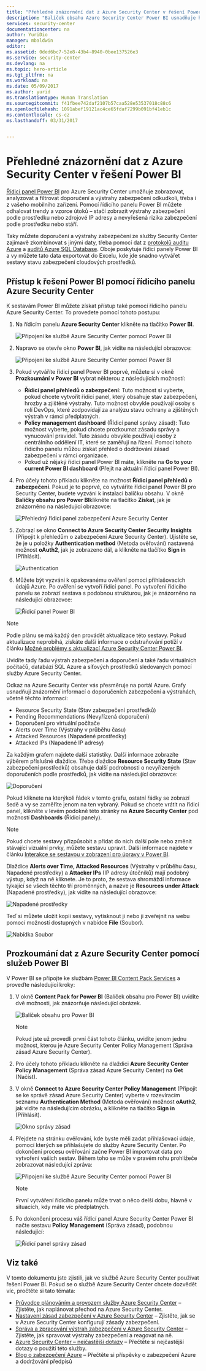 ```yaml
---
title: "Přehledné znázornění dat z Azure Security Center v řešení Power BI | Dokumentace Microsoftu"
description: "Balíček obsahu Azure Security Center Power BI usnadňuje hledání výstrah zabezpečení, doporučení, prostředků vystavených útoku a trendů na základě datové sady vytvořené pro účely generování sestav."
services: security-center
documentationcenter: na
author: YuriDio
manager: mbaldwin
editor: 
ms.assetid: 0ded6bc7-52e8-43b4-8940-0bee137526e3
ms.service: security-center
ms.devlang: na
ms.topic: hero-article
ms.tgt_pltfrm: na
ms.workload: na
ms.date: 05/09/2017
ms.author: yurid
ms.translationtype: Human Translation
ms.sourcegitcommit: f41fbee742daf2107b57caa528e53537018c88c6
ms.openlocfilehash: 1091abef19121ac4ce65fdaf7299b091bf41eb1c
ms.contentlocale: cs-cz
ms.lasthandoff: 03/31/2017


---
```

# <a name="get-insights-from-azure-security-center-data-with-power-bi"></a>Přehledné znázornění dat z Azure Security Center v řešení Power BI
[Řídicí panel Power BI](http://aka.ms/azure-security-center-power-bi) pro Azure Security Center umožňuje zobrazovat, analyzovat a filtrovat doporučení a výstrahy zabezpečení odkudkoli, třeba i z vašeho mobilního zařízení. Pomocí řídicího panelu Power BI můžete odhalovat trendy a vzorce útoků – stačí zobrazit výstrahy zabezpečení podle prostředku nebo zdrojové IP adresy a nevyřešená rizika zabezpečení podle prostředku nebo stáří.

Taky můžete doporučení a výstrahy zabezpečení ze služby Security Center zajímavě zkombinovat s jinými daty, třeba pomocí dat z [protokolů auditu Azure](https://powerbi.microsoft.com/blog/monitor-azure-audit-logs-with-power-bi/) a [auditů Azure SQL Database](https://powerbi.microsoft.com/blog/monitor-your-azure-sql-database-auditing-activity-with-power-bi/). Oboje poskytuje řídicí panely Power BI a vy můžete tato data exportovat do Excelu, kde jde snadno vytvářet sestavy stavu zabezpečení cloudových prostředků.

## <a name="using-azure-security-center-dashboard-to-access-power-bi"></a>Přístup k řešení Power BI pomocí řídicího panelu Azure Security Center
K sestavám Power BI můžete získat přístup také pomocí řídicího panelu Azure Security Center. To provedete pomocí tohoto postupu:

1. Na řídicím panelu **Azure Security Center** klikněte na tlačítko **Power BI**.

    ![Připojení ke službě Azure Security Center pomocí Power BI](./media/security-center-powerbi/security-center-powerbi-fig1-1-newUI-2017.png)
2. Napravo se otevře okno **Power BI**, jak vidíte na následující obrazovce:

    ![Připojení ke službě Azure Security Center pomocí Power BI](./media/security-center-powerbi/security-center-powerbi-fig1-new11-2017.png)
3. Pokud vytváříte řídicí panel Power BI poprvé, můžete si v okně **Prozkoumání v Power BI** vybrat některou z následujících možností:

   * **Řídicí panel přehledů o zabezpečení**: Tuto možnost si vyberte, pokud chcete vytvořit řídicí panel, který obsahuje stav zabezpečení, hrozby a zjištěné výstrahy. Tuto možnost obvykle používají osoby s rolí DevOps, které zodpovídají za analýzu stavu ochrany a zjištěných výstrah v rámci předplatných.
   * **Policy management dashboard** (Řídicí panel správy zásad): Tuto možnost vyberte, pokud chcete prozkoumat zásadu správy a vynucování pravidel.  Tuto zásadu obvykle používají osoby z centrálního oddělení IT, které se zaměřují na řízení. Pomocí tohoto řídicího panelu můžou získat přehled o dodržování zásad zabezpečení v rámci organizace.
   * Pokud už nějaký řídicí panel Power BI máte, klikněte na **Go to your current Power BI dashboard** (Přejít na aktuální řídicí panel Power BI).
4. Pro účely tohoto příkladu klikněte na možnost **Řídicí panel přehledů o zabezpečení**. Pokud je to poprvé, co vytváříte řídicí panel Power BI pro Security Center, budete vyzváni k instalaci balíčku obsahu. V okně **Balíčky obsahu pro Power BI**klikněte na tlačítko **Získat**, jak je znázorněno na následující obrazovce:

    ![Přehledný řídicí panel zabezpečení Azure Security Center](./media/security-center-powerbi/security-center-powerbi-fig1-new3.png)
5. Zobrazí se okno **Connect to Azure Security Center Security Insights** (Připojit k přehledům o zabezpečení Azure Security Center). Ujistěte se, že je u položky **Authentication method** (Metoda ověřování) nastavená možnost **oAuth2**, jak je zobrazeno dál, a klikněte na tlačítko **Sign in** (Přihlásit).

    ![Authentication](./media/security-center-powerbi/security-center-powerbi-fig1-new4.png)
6. Můžete být vyzváni k opakovanému ověření pomocí přihlašovacích údajů Azure. Po ověření se vytvoří řídicí panel. Po vytvoření řídicího panelu se zobrazí sestava s podobnou strukturou, jak je znázorněno na následující obrazovce:

    ![Řídicí panel Power BI](./media/security-center-powerbi/security-center-powerbi-fig1-new5.png)

> [!NOTE]
> Podle plánu se má každý den provádět aktualizace této sestavy. Pokud aktualizace neprobíhá, získáte další informace o odstraňování potíží v článku [Možné problémy s aktualizací Azure Security Center Power BI](https://blogs.msdn.microsoft.com/azuresecurity/2016/04/07/azure-security-center-power-bi-refresh-fails/).
>
>

Uvidíte tady řadu výstrah zabezpečení a doporučení a také řadu virtuálních počítačů, databází SQL Azure a síťových prostředků sledovaných pomocí služby Azure Security Center.

Odkaz na Azure Security Center vás přesměruje na portál Azure. Grafy usnadňují znázornění informací o doporučeních zabezpečení a výstrahách, včetně těchto informací:

* Resource Security State (Stav zabezpečení prostředků)
* Pending Recommendations (Nevyřízená doporučení)
* Doporučení pro virtuální počítače
* Alerts over Time (Výstrahy v průběhu času)
* Attacked Resources (Napadené prostředky)
* Attacked IPs (Napadené IP adresy)

Za každým grafem najdete další statistiky. Další informace zobrazíte výběrem příslušné dlaždice. Třeba dlaždice **Resource Security State** (Stav zabezpečení prostředků) obsahuje další podrobnosti o nevyřízených doporučeních podle prostředků, jak vidíte na následující obrazovce:

![Doporučení](./media/security-center-powerbi/security-center-powerbi-fig1-new6.png)

Pokud kliknete na kterýkoli řádek v tomto grafu, ostatní řádky se zobrazí šedě a vy se zaměříte jenom na ten vybraný. Pokud se chcete vrátit na řídicí panel, klikněte v levém podokně této stránky na **Azure Security Center** pod možností **Dashboards** (Řídicí panely).

> [!NOTE]
> Pokud chcete sestavy přizpůsobit a přidat do nich další pole nebo změnit stávající vizuální prvky, můžete sestavu upravit. Další informace najdete v článku [Interakce se sestavou v zobrazení pro úpravy v Power BI](https://powerbi.microsoft.com/documentation/powerbi-service-interact-with-a-report-in-editing-view/).
>
>

Dlaždice **Alerts over Time, Attacked Resources** (Výstrahy v průběhu času, Napadené prostředky) a **Attacker IPs** (IP adresy útočníků) mají podobný výstup, když na ně kliknete. Je to proto, že sestava shromáždí informace týkající se všech těchto tří proměnných, a nazve je **Resources under Attack** (Napadené prostředky), jak vidíte na následující obrazovce:

![Napadené prostředky](./media/security-center-powerbi/security-center-powerbi-fig1-new7.png)

Teď si můžete uložit kopii sestavy, vytisknout ji nebo ji zveřejnit na webu pomocí možností dostupných v nabídce **File** (Soubor).

![Nabídka Soubor](./media/security-center-powerbi/security-center-powerbi-fig8.png)

## <a name="exploring-your-azure-security-center-data-with-power-bi-services"></a>Prozkoumání dat z Azure Security Center pomocí služeb Power BI
V Power BI se připojte ke službám [Power BI Content Pack Services](https://msit.powerbi.com/groups/me/getdata/services) a proveďte následující kroky:

1. V okně **Content Pack for Power BI** (Balíček obsahu pro Power BI) uvidíte dvě možnosti, jak znázorňuje následující obrázek.

    ![Balíček obsahu pro Power BI](./media/security-center-powerbi/security-center-powerbi-fig1-new.png)

   > [!NOTE]
   > Pokud jste už provedli první část tohoto článku, uvidíte jenom jednu možnost, kterou je Azure Security Center Policy Management (Správa zásad Azure Security Center).
   >
   >
2. Pro účely tohoto příkladu klikněte na dlaždici **Azure Security Center Policy Management** (Správa zásad Azure Security Center) na **Get** (Načíst).
3. V okně **Connect to Azure Security Center Policy Management** (Připojit se ke správě zásad Azure Security Center) vyberte v rozevíracím seznamu **Authentication Method** (Metoda ověřování) možnost **oAuth2**, jak vidíte na následujícím obrázku, a klikněte na tlačítko **Sign in** (Přihlásit).

    ![Okno správy zásad](./media/security-center-powerbi/security-center-powerbi-fig1-new8.png)
4. Přejdete na stránku ověřování, kde byste měli zadat přihlašovací údaje, pomocí kterých se přihlašujete do služby Azure Security Center. Po dokončení procesu ověřování začne Power BI importovat data pro vytvoření vašich sestav. Během toho se může v pravém rohu prohlížeče zobrazovat následující zpráva:

    ![Připojení ke službě Azure Security Center pomocí Power BI](./media/security-center-powerbi/security-center-powerbi-fig4.png)

   > [!NOTE]
   > První vytváření řídicího panelu může trvat o něco delší dobu, hlavně v situacích, kdy máte víc předplatných.
   >
   >
5. Po dokončení procesu váš řídicí panel Azure Security Center Power BI načte sestavu **Policy Management** (Správa zásad), podobnou následující:

    ![Řídicí panel správy zásad](./media/security-center-powerbi/security-center-powerbi-fig1-new9.png)

## <a name="see-also"></a>Viz také
V tomto dokumentu jste zjistili, jak ve službě Azure Security Center používat řešení Power BI. Pokud se o službě Azure Security Center chcete dozvědět víc, pročtěte si tato témata:

* [Průvodce plánováním a provozem služby Azure Security Center](security-center-planning-and-operations-guide.md) – Zjistěte, jak naplánovat přechod na Azure Security Center.
* [Nastavení zásad zabezpečení v Azure Security Center](security-center-policies.md) – Zjistěte, jak se v Azure Security Center konfigurují zásady zabezpečení.
* [Správa a zpracování výstrah zabezpečení v Azure Security Center](security-center-managing-and-responding-alerts.md) – Zjistěte, jak spravovat výstrahy zabezpečení a reagovat na ně.
* [Azure Security Center – nejčastější dotazy](security-center-faq.md) – Přečtěte si nejčastější dotazy o použití této služby.
* [Blog o zabezpečení Azure](http://blogs.msdn.com/b/azuresecurity/) – Přečtěte si příspěvky o zabezpečení Azure a dodržování předpisů

